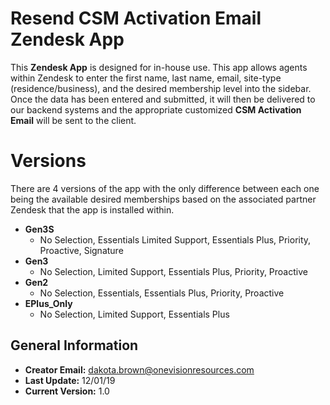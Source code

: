 # Resend CSM Activation Email Zendesk App

This **Zendesk App** is designed for in-house use. This app allows agents within Zendesk to enter the first name, last name, email, site-type (residence/business), and the desired membership level into the sidebar. Once the data has been entered and submitted, it will then be delivered to our backend systems and the appropriate customized **CSM Activation Email** will be sent to the client.

# Versions

There are 4 versions of the app with the only difference between each one being the available desired memberships based on the associated partner Zendesk that the app is installed within.

- **Gen3S**
	- No Selection, Essentials Limited Support, Essentials Plus, Priority, Proactive, Signature  
- **Gen3**
	- No Selection, Limited Support, Essentials Plus, Priority, Proactive  
- **Gen2**
	- No Selection, Essentials, Essentials Plus, Priority, Proactive  
- **EPlus_Only**
	- No Selection, Limited Support, Essentials Plus

## General Information

- **Creator Email:** dakota.brown@onevisionresources.com
- **Last Update:** 12/01/19
- **Current Version:** 1.0
